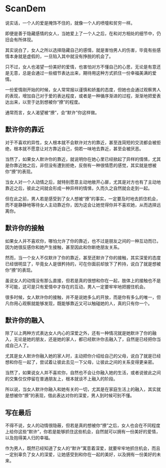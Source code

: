 # ScanDem

说实话，一个人的爱是掩饰不住的，就像一个人的喷嚏和贫穷一样。

即便是善于隐藏感情的女人，当她爱上了一个人之后，在和对方相处的细节中，仍旧会有所体现。

其实说白了，女人之所以选择隐藏自己的感情，就是害怕男人的伤害，毕竟有些感情本身就是虚假的，一旦陷入其中就没有挣脱的机会了。

只不过，女人也渴望一份美好的爱情，也害怕对方不懂自己的心思，无论是有意还是无意，总是会通过一些细节表达出来，期待用这种方式抓住一份幸福美满的爱情。

一份爱情刚开始的时候，女人常常报以谨慎和娇羞的态度，但她也会通过观察男人的表现，增加自己对于爱的表达程度，或者是一种循序渐进的过程，渐渐地把爱表达出来，以至于达到想被你“撩”的程度。

通常而言，女人渴望被“撩”，会“默许”你这样做。

## 默许你的靠近

对于不喜欢的异性，女人根本就不会默许对方的靠近，甚至连简短的交流都会被拒绝，根本就不愿意让对方靠近自己，倘若一味地去靠近，甚至会被厌恶。

当然了，如果女人默许你的靠近，就说明你在她心里已经掀起了异样的情愫，尤其是你靠近她之后，非但没有遭到拒绝，反倒有一种很情愿的感觉，其实就是想被你“撩”的表现。

当女人对一个人动情之后，就特别愿意主动地敞开心扉，尤其是对方也有了主动地靠近之后，彼此之间就会形成一种异样的情愫，久而久之自然就会走到一起。

但在此之前，男人若是感受到了女人想被“撩”的事实，一定要及时地去抓住机会，而不是静静地等待女人主动靠近你，因为这会让她觉得你并不喜欢她，从而选择远离你。

## 默许你的接触

如果女人并不喜欢你，哪怕允许了你的靠近，也不过是朋友之间的一种互动而已，因为她很反感你和她产生接触，甚至因此和你断绝朋友关系。

然而，当一个女人不仅默许了你的靠近，甚至还默许了你的接触，其实深爱的态度已经很明显了，毕竟女人是很矜持的，可在你面前却放下了矜持，说白了就是想被你“撩”的表现。

虽说女人的动情没有那么直接，但若是真的很想和你在一起，肢体上的接触也不是不可能，这可是只有爱情中才存在的互动，男人一定要牢牢地把握住机会。

很多时候，女人默许你的接触，并不是说她多么的开放，而是你有多么的唯一，但凡你用心观察就能够发现，既能够靠近又可以触碰她的人，真的只有你一个。

## 默许你的融入

除了以上两种方式表达女人内心的深爱之外，还有一种情况就是她默许了你的融入，无论是她的朋友，还是她的家人，都已经默许你去融入了，自然是已经把你当成自己人了。

尤其是女人默许你融入她的家人时，主动把你介绍给自己的父母，说白了就是已经想和你在一起了，尝试着让彼此去见一下父母，让彼此之间的关系变得更亲密。

当然了，如果说女人并不喜欢你，自然也不会让你融入她的生活，或者说彼此之间的交集仅仅停留在普通朋友上，根本就谈不上融入的阶段。

所以说，当女人默许你融入和她有关的一切，尤其是在家庭生活上的融入，其实就是想被你“撩”的表现，借此表达对你的深爱，男人到时候可别不懂。


## 写在最后

不得不说，女人的动情很隐蔽，但若是真的想被你“撩”之后，女人也会在不同程度上给你这些“默许”，你若是能够抓住这些机会，自然就可以拥有一份美好的爱情，以及抱得美人归的幸福。

作为男人，既然已经知道了女人的“默许”寓意着深爱，就要牢牢地抓住机会，而且一定别辜负了女人的深爱，让她感受到和你在一起的美好，以及拥有一份美好的未来。
